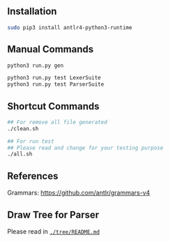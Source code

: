 ## Installation
```bash
sudo pip3 install antlr4-python3-runtime
```

## Manual Commands
```bash
python3 run.py gen

python3 run.py test LexerSuite
python3 run.py test ParserSuite
```

## Shortcut Commands
```bash
## For remove all file generated
./clean.sh

## For run test
## Please read and change for your testing purpose
./all.sh
```

## References
Grammars: https://github.com/antlr/grammars-v4


## Draw Tree for Parser
Please read in [`./tree/README.md`]('./tree/README.md')